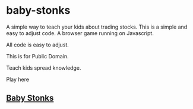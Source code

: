 # baby-stonks
A simple way to teach your kids about trading stocks. This is a simple and easy to adjust code. A browser game running on Javascript.

All code is easy to adjust.

This is for Public Domain.

Teach kids spread knowledge.

Play here <a href="http://babystonks.westnileod.j.pl"><h2>Baby Stonks</h2></a>
